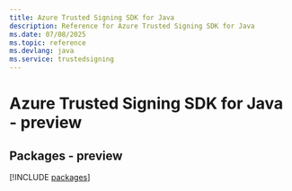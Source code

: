 ```yaml
---
title: Azure Trusted Signing SDK for Java
description: Reference for Azure Trusted Signing SDK for Java
ms.date: 07/08/2025
ms.topic: reference
ms.devlang: java
ms.service: trustedsigning
---
```

# Azure Trusted Signing SDK for Java - preview
## Packages - preview
[!INCLUDE [packages](trusted-signing-index.md)]